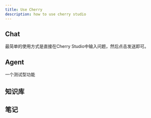 ```yaml
---
title: Use Cherry
description: how to use cherry studio
---
```


## Chat

最简单的使用方式是直接在Cherry Studio中输入问题，然后点击发送即可。

## Agent

一个测试型功能

## 知识库

## 笔记
